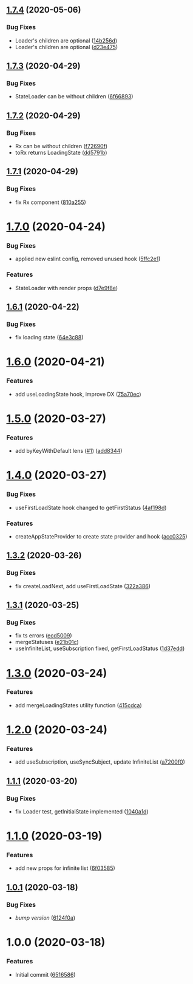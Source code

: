 ## [1.7.4](https://github.com/roborox/focal-react/compare/v1.7.3...v1.7.4) (2020-05-06)


### Bug Fixes

* Loader's children are optional ([14b256d](https://github.com/roborox/focal-react/commit/14b256dd4c94fbb5e0e776b85b307003c857c545))
* Loader's children are optional ([d23e475](https://github.com/roborox/focal-react/commit/d23e4751f08c4fee0eb5050c27bfe55882490bbb))

## [1.7.3](https://github.com/roborox/focal-react/compare/v1.7.2...v1.7.3) (2020-04-29)


### Bug Fixes

* StateLoader can be without children ([6f66893](https://github.com/roborox/focal-react/commit/6f668933d8273e8d981dadf4f03d483cd9e8ada0))

## [1.7.2](https://github.com/roborox/focal-react/compare/v1.7.1...v1.7.2) (2020-04-29)


### Bug Fixes

* Rx can be without children ([f72690f](https://github.com/roborox/focal-react/commit/f72690f765028aeb06058944149f70acab18e0a2))
* toRx returns LoadingState ([dd5791b](https://github.com/roborox/focal-react/commit/dd5791b17bb93a81933d551ba71bd4818c2a0300))

## [1.7.1](https://github.com/roborox/focal-react/compare/v1.7.0...v1.7.1) (2020-04-29)


### Bug Fixes

* fix Rx component ([810a255](https://github.com/roborox/focal-react/commit/810a255c8957015dab19dbdf539babeba28652ff))

# [1.7.0](https://github.com/roborox/focal-react/compare/v1.6.1...v1.7.0) (2020-04-24)


### Bug Fixes

* applied new eslint config, removed unused hook ([5ffc2e1](https://github.com/roborox/focal-react/commit/5ffc2e1683ecf91610c78d84d47fbba916c7babd))


### Features

* StateLoader with render props ([d7e9f8e](https://github.com/roborox/focal-react/commit/d7e9f8e0e84270cf411b5dc7bc8126b935527c2d))

## [1.6.1](https://github.com/roborox/focal-react/compare/v1.6.0...v1.6.1) (2020-04-22)


### Bug Fixes

* fix loading state ([64e3c88](https://github.com/roborox/focal-react/commit/64e3c88bf4b88f9583e5f7c74d05c5301e9e01ba))

# [1.6.0](https://github.com/roborox/focal-react/compare/v1.5.0...v1.6.0) (2020-04-21)


### Features

* add useLoadingState hook, improve DX ([75a70ec](https://github.com/roborox/focal-react/commit/75a70ecb0fd01f024c336bf0b66a00f0fdbf5403))

# [1.5.0](https://github.com/roborox/focal-react/compare/v1.4.0...v1.5.0) (2020-03-27)


### Features

* add byKeyWithDefault lens ([#1](https://github.com/roborox/focal-react/issues/1)) ([add8344](https://github.com/roborox/focal-react/commit/add8344962e8859038bfd425c4ec5aad9cde7c10))

# [1.4.0](https://github.com/roborox/focal-react/compare/v1.3.2...v1.4.0) (2020-03-27)


### Bug Fixes

* useFirstLoadState hook changed to getFirstStatus ([4af198d](https://github.com/roborox/focal-react/commit/4af198d1940923abae2c96454d692f6235363efb))


### Features

* createAppStateProvider to create state provider and hook ([acc0325](https://github.com/roborox/focal-react/commit/acc03257fa3cbcc06f54543237d8f7e41c33becd))

## [1.3.2](https://github.com/roborox/focal-react/compare/v1.3.1...v1.3.2) (2020-03-26)


### Bug Fixes

* fix createLoadNext, add useFirstLoadState ([322a386](https://github.com/roborox/focal-react/commit/322a386ab55cacd3febed06d58ce106e4885b930))

## [1.3.1](https://github.com/roborox/focal-react/compare/v1.3.0...v1.3.1) (2020-03-25)


### Bug Fixes

* fix ts errors ([ecd5009](https://github.com/roborox/focal-react/commit/ecd500961c4aab6c67a2cb715b45e997168ed570))
* mergeStatuses ([e21b01c](https://github.com/roborox/focal-react/commit/e21b01c5125f2f1b070362b7b850a16c0ebc504a))
* useInfiniteList, useSubscription fixed, getFirstLoadStatus ([1d37edd](https://github.com/roborox/focal-react/commit/1d37edda3275ef9335b0ed063af7043d984086ba))

# [1.3.0](https://github.com/roborox/focal-react/compare/v1.2.0...v1.3.0) (2020-03-24)


### Features

* add mergeLoadingStates utility function ([415cdca](https://github.com/roborox/focal-react/commit/415cdcaba63db3c5b74c1da713c55ee5d5a5d8a2))

# [1.2.0](https://github.com/roborox/focal-react/compare/v1.1.1...v1.2.0) (2020-03-24)


### Features

* add useSubscription, useSyncSubject, update InfiniteList ([a7200f0](https://github.com/roborox/focal-react/commit/a7200f0b4f93523c3bc82847113f9638ece6d125))

## [1.1.1](https://github.com/roborox/focal-react/compare/v1.1.0...v1.1.1) (2020-03-20)


### Bug Fixes

* fix Loader test, getInitialState implemented ([1040a1d](https://github.com/roborox/focal-react/commit/1040a1dd967527ab5af64450e79873c2fd98be70))

# [1.1.0](https://github.com/roborox/focal-react/compare/v1.0.1...v1.1.0) (2020-03-19)


### Features

* add new props for infinite list ([6f03585](https://github.com/roborox/focal-react/commit/6f03585c9b00a5132cac4ad2514289d1f633195d))

## [1.0.1](https://github.com/roborox/focal-react/compare/v1.0.0...v1.0.1) (2020-03-18)


### Bug Fixes

* *bump version* ([6124f0a](https://github.com/roborox/focal-react/commit/6124f0ae5fb95ea93110924c54532b538459b046))

# 1.0.0 (2020-03-18)


### Features

* Initial commit ([6516586](https://github.com/roborox/focal-react/commit/6516586c416df445b8216184532bfd7407301d27))
